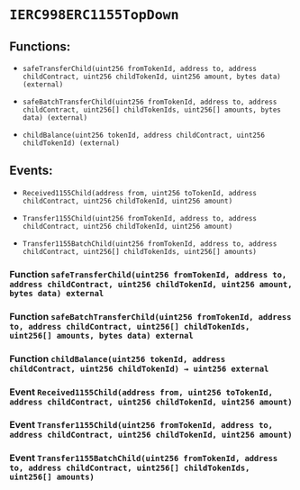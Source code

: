 # `IERC998ERC1155TopDown`

## Functions:

- `safeTransferChild(uint256 fromTokenId, address to, address childContract, uint256 childTokenId, uint256 amount, bytes data) (external)`

- `safeBatchTransferChild(uint256 fromTokenId, address to, address childContract, uint256[] childTokenIds, uint256[] amounts, bytes data) (external)`

- `childBalance(uint256 tokenId, address childContract, uint256 childTokenId) (external)`

## Events:

- `Received1155Child(address from, uint256 toTokenId, address childContract, uint256 childTokenId, uint256 amount)`

- `Transfer1155Child(uint256 fromTokenId, address to, address childContract, uint256 childTokenId, uint256 amount)`

- `Transfer1155BatchChild(uint256 fromTokenId, address to, address childContract, uint256[] childTokenIds, uint256[] amounts)`

### Function `safeTransferChild(uint256 fromTokenId, address to, address childContract, uint256 childTokenId, uint256 amount, bytes data) external`

### Function `safeBatchTransferChild(uint256 fromTokenId, address to, address childContract, uint256[] childTokenIds, uint256[] amounts, bytes data) external`

### Function `childBalance(uint256 tokenId, address childContract, uint256 childTokenId) → uint256 external`

### Event `Received1155Child(address from, uint256 toTokenId, address childContract, uint256 childTokenId, uint256 amount)`

### Event `Transfer1155Child(uint256 fromTokenId, address to, address childContract, uint256 childTokenId, uint256 amount)`

### Event `Transfer1155BatchChild(uint256 fromTokenId, address to, address childContract, uint256[] childTokenIds, uint256[] amounts)`
